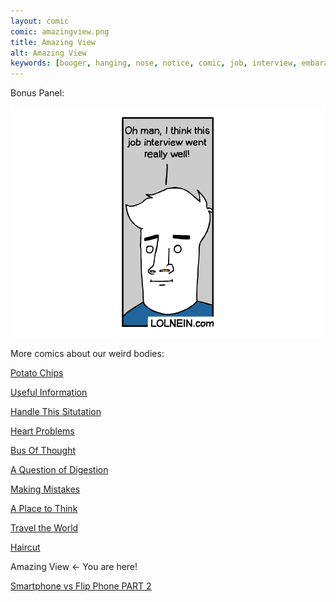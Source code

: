 ```yaml
---
layout: comic
comic: amazingview.png
title: Amazing View
alt: Amazing View
keywords: [booger, hanging, nose, notice, comic, job, interview, embarassing, face]
---
```


Bonus Panel:

![Amazing View Bonus Panel](/images/amazingview_bonus.png)


More comics about our weird bodies:

[Potato Chips](https://lolnein.com/2017/06/21/potatochips/)

[Useful Information](https://lolnein.com/2017/07/18/usefulinformation/)

[Handle This Situtation](https://lolnein.com/2019/04/25/handlethissituation/)

[Heart Problems](https://lolnein.com/2019/06/05/heartproblems/)

[Bus Of Thought](https://lolnein.com/2019/09/05/busofthought/)

[A Question of Digestion](https://lolnein.com/2019/09/10/aquestionofdigestion/)

[Making Mistakes](https://lolnein.com/2020/01/17/makingmistakes/)

[A Place to Think](https://lolnein.com/2020/01/30/aplacetothink/)

[Travel the World](https://lolnein.com/2020/02/20/amazingview/)

[Haircut](https://lolnein.com/2020/02/19/haircut/)

Amazing View <- You are here!

[Smartphone vs Flip Phone PART 2](http://lolnein.com/2014/10/01/smartphones2/)